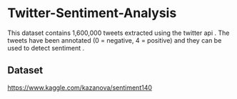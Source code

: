 # Twitter-Sentiment-Analysis
This dataset  contains 1,600,000 tweets extracted using the twitter api . The tweets have been annotated (0 = negative, 4 = positive) and they can be used to detect sentiment .

## Dataset
https://www.kaggle.com/kazanova/sentiment140
